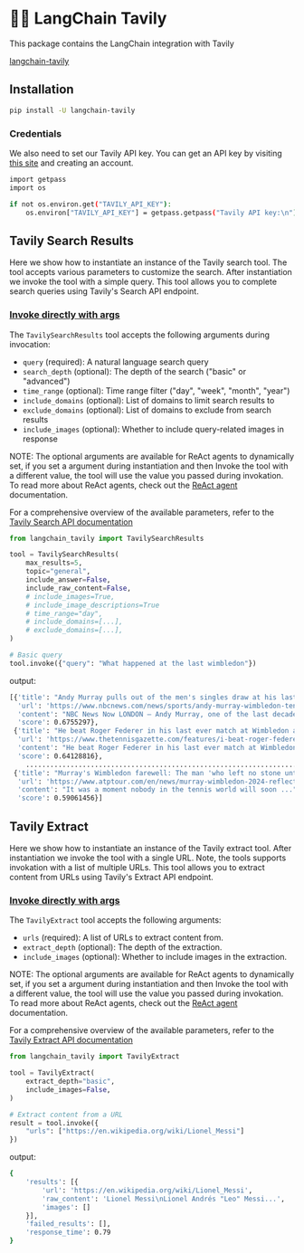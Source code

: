 # 🦜️🔗 LangChain Tavily

This package contains the LangChain integration with Tavily

[langchain-tavily](https://pypi.org/project/langchain-{tavily}/)

## Installation

```bash
pip install -U langchain-tavily
```
### Credentials

We also need to set our Tavily API key. You can get an API key by visiting [this site](https://app.tavily.com/sign-in) and creating an account.

```bash
import getpass
import os

if not os.environ.get("TAVILY_API_KEY"):
    os.environ["TAVILY_API_KEY"] = getpass.getpass("Tavily API key:\n")
```


## Tavily Search Results

Here we show how to instantiate an instance of the Tavily search tool. The tool accepts various parameters to customize the search. After instantiation we invoke the tool with a simple query. This tool allows you to complete search queries using Tavily's Search API endpoint.

### [Invoke directly with args](/docs/concepts/tools)

The `TavilySearchResults` tool accepts the following arguments during invocation:
- `query` (required): A natural language search query
- `search_depth` (optional): The depth of the search ("basic" or "advanced")
- `time_range` (optional): Time range filter ("day", "week", "month", "year")
- `include_domains` (optional): List of domains to limit search results to
- `exclude_domains` (optional): List of domains to exclude from search results
- `include_images` (optional): Whether to include query-related images in response

NOTE: The optional arguments are available for ReAct agents to dynamically set, if you set a argument during instantiation and then Invoke the tool with a different value, the tool will use the value you passed during invokation. To read more about ReAct agents, check out the [ReAct agent](https://python.langchain.com/v0.1/docs/modules/agents/agent_types/react/) documentation.

For a comprehensive overview of the available parameters, refer to the [Tavily Search API documentation](https://docs.tavily.com/documentation/api-reference/endpoint/search)

```python
from langchain_tavily import TavilySearchResults

tool = TavilySearchResults(
    max_results=5,
    topic="general",
    include_answer=False,
    include_raw_content=False, 
    # include_images=True,
    # include_image_descriptions=True
    # time_range="day",
    # include_domains=[...],
    # exclude_domains=[...],
)

# Basic query
tool.invoke({"query": "What happened at the last wimbledon"})
```
output:
```bash
[{'title': "Andy Murray pulls out of the men's singles draw at his last Wimbledon",
  'url': 'https://www.nbcnews.com/news/sports/andy-murray-wimbledon-tennis-singles-draw-rcna159912',
  'content': "NBC News Now LONDON — Andy Murray, one of the last decade's...",
  'score': 0.6755297},
 {'title': "He beat Roger Federer in his last ever match at Wimbledon and now he's ...",
  'url': 'https://www.thetennisgazette.com/features/i-beat-roger-federer-in-his-last-ever-match-at-wimbledon-and-now-ive-won-eight-atp-titles/',
  'content': "He beat Roger Federer in his last ever match at Wimbledon...",
  'score': 0.64128816},
    ......................................................................
 {'title': "Murray's Wimbledon farewell: The man 'who left no stone unturned'",
  'url': 'https://www.atptour.com/en/news/murray-wimbledon-2024-reflections',
  'content': "It was a moment nobody in the tennis world will soon ...",
  'score': 0.59061456}]
```

## Tavily Extract

Here we show how to instantiate an instance of the Tavily extract tool. After instantiation we invoke the tool with a single URL. Note, the tools supports invokation with a list of multiple URLs. This tool allows you to extract content from URLs using Tavily's Extract API endpoint.

### [Invoke directly with args](/docs/concepts/tools)

The `TavilyExtract` tool accepts the following arguments:

- `urls` (required): A list of URLs to extract content from.
- `extract_depth` (optional): The depth of the extraction.
- `include_images` (optional): Whether to include images in the extraction.

NOTE: The optional arguments are available for ReAct agents to dynamically set, if you set a argument during instantiation and then Invoke the tool with a different value, the tool will use the value you passed during invokation. To read more about ReAct agents, check out the [ReAct agent](https://python.langchain.com/v0.1/docs/modules/agents/agent_types/react/) documentation.

For a comprehensive overview of the available parameters, refer to the [Tavily Extract API documentation](https://docs.tavily.com/documentation/api-reference/endpoint/extract)

```python
from langchain_tavily import TavilyExtract

tool = TavilyExtract(
    extract_depth="basic",
    include_images=False,
)

# Extract content from a URL
result = tool.invoke({
    "urls": ["https://en.wikipedia.org/wiki/Lionel_Messi"]
})
```

output:
```bash
{
    'results': [{
        'url': 'https://en.wikipedia.org/wiki/Lionel_Messi',
        'raw_content': 'Lionel Messi\nLionel Andrés "Leo" Messi...',
        'images': []
    }],
    'failed_results': [],
    'response_time': 0.79
}
```

